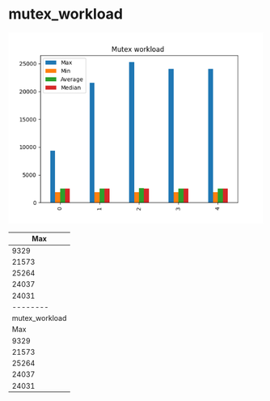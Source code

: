 # mutex_workload
![mutex_workload](mutex_workload.png)

| Max            |
| -------------- |
| 9329           |
| 21573          |
| 25264          |
| 24037          |
| 24031          |
| --------       |
| mutex_workload |
| Max            |
| 9329           |
| 21573          |
| 25264          |
| 24037          |
| 24031          |
